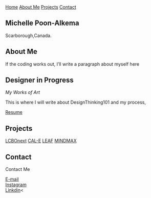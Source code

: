 <html>
	<body>
    <nav class="w3-button w3-black">
      <a href="#Home" class="w3-button w3-bar-item">Home</a>
      <a href="#About Me" class="w3-button w3-bar-item">About Me</a>
      <a href="#projects" class="w3-button w3-bar-item">Projects</a>
      <a href="#Contact" class="w3-button w3-bar-item">Contact</a>
    </nav>
	  <h2>Michelle Poon-Alkema</h2>
	  <p>Scarborough,Canada.</p>
	  <h2>About Me</h2>
	  <p>If the coding works out, I’ll write a paragraph about myself here</p>
		<section class="w3-container w3-center" style="max-width:600px">
				<h2 class="w3-wide">Designer in Progress</h2>
				<p class="w3-opacity"><i>My Works of Art</i></p>
				<p class="w3-justify">This is where I will write about DesignThinking101 and my process,</p>
		</section>
	<div><a href=“#cv.pdf”>Resume</a></div>
	  <h2>Projects</h2>
		<a href=“#”>LCBOnext</a> <a href=“#”>CAL-E</a> <a href=“#”>LEAF</a> <a href=“#”>MINDMAX</a>
	  <h2>Contact</h2>
		<p class="w3-medium">Contact Me 
		<div><a href="michellepoon56@gmail.com">E-mail</a></div>
		<div><a href="https://www.instagram.com/ml.spoon/">Instagram</a></div>	
		<div><a href=“https://www.linkedin.com/in/michelle-alkema-76196611b/”>Linkdin</a><</div>
	</body>
</html>
